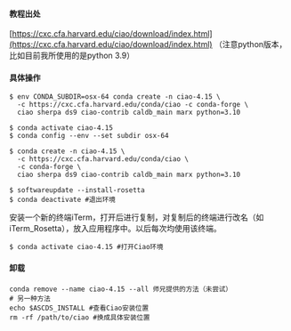 #### 教程出处
[https://cxc.cfa.harvard.edu/ciao/download/index.html](https://cxc.cfa.harvard.edu/ciao/download/index.html)
（注意python版本，比如目前我所使用的是python 3.9）
#### 具体操作
```
$ env CONDA_SUBDIR=osx-64 conda create -n ciao-4.15 \
  -c https://cxc.cfa.harvard.edu/conda/ciao -c conda-forge \
  ciao sherpa ds9 ciao-contrib caldb_main marx python=3.10

$ conda activate ciao-4.15
$ conda config --env --set subdir osx-64

$ conda create -n ciao-4.15 \
  -c https://cxc.cfa.harvard.edu/conda/ciao \
  -c conda-forge \
  ciao sherpa ds9 ciao-contrib caldb_main marx python=3.10

$ softwareupdate --install-rosetta
$ conda deactivate #退出环境
```
安装一个新的终端iTerm，打开后进行复制，对复制后的终端进行改名（如iTerm_Rosetta），放入应用程序中。以后每次均使用该终端。
```
$ conda activate ciao-4.15 #打开Ciao环境
```
#### 卸载
```
conda remove --name ciao-4.15 --all 师兄提供的方法（未尝试）
# 另一种方法
echo $ASCDS_INSTALL #查看Ciao安装位置
rm -rf /path/to/ciao #换成具体安装位置
```